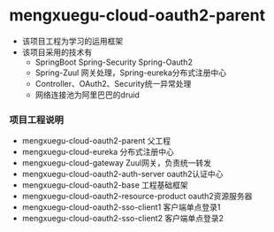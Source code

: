 # mengxuegu-cloud-oauth2-parent
* 该项目工程为学习的运用框架
* 该项目采用的技术有
  * SpringBoot Spring-Security Spring-Oauth2
  * Spring-Zuul 网关处理，Spring-eureka分布式注册中心
  * Controller、OAuth2、Security统一异常处理
  * 网络连接池为阿里巴巴的druid
### 项目工程说明
* mengxuegu-cloud-oauth2-parent 父工程
* mengxuegu-cloud-eureka 分布式注册中心
* mengxuegu-cloud-gateway Zuul网关，负责统一转发
* mengxuegu-cloud-oauth2-auth-server oauth2认证中心
* mengxuegu-cloud-oauth2-base 工程基础框架
* mengxuegu-cloud-oauth2-resource-product oauth2资源服务器
* mengxuegu-cloud-oauth2-sso-client1 客户端单点登录1
* mengxuegu-cloud-oauth2-sso-client2 客户端单点登录2